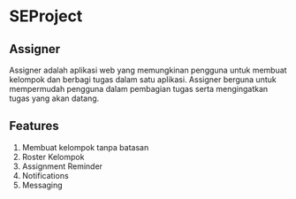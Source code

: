 # SEProject

## Assigner 

Assigner adalah aplikasi web yang memungkinan pengguna untuk membuat kelompok dan berbagi tugas dalam satu aplikasi. Assigner berguna untuk mempermudah pengguna dalam pembagian tugas serta mengingatkan tugas yang akan datang.

## Features
1. Membuat kelompok tanpa batasan
2. Roster Kelompok
3. Assignment Reminder
4. Notifications
5. Messaging
